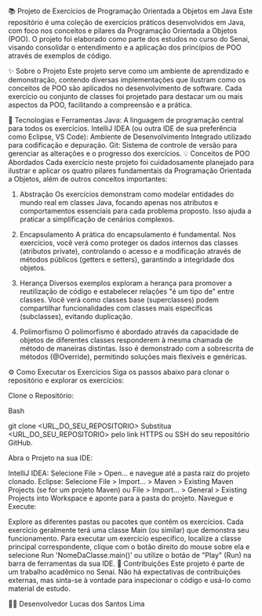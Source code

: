 📚 Projeto de Exercícios de Programação Orientada a Objetos em Java
Este repositório é uma coleção de exercícios práticos desenvolvidos em Java, com foco nos conceitos e pilares da Programação Orientada a Objetos (POO). O projeto foi elaborado como parte dos estudos no curso do Senai, visando consolidar o entendimento e a aplicação dos princípios de POO através de exemplos de código.

✨ Sobre o Projeto
Este projeto serve como um ambiente de aprendizado e demonstração, contendo diversas implementações que ilustram como os conceitos de POO são aplicados no desenvolvimento de software. Cada exercício ou conjunto de classes foi projetado para destacar um ou mais aspectos da POO, facilitando a compreensão e a prática.

🚀 Tecnologias e Ferramentas
Java: A linguagem de programação central para todos os exercícios.
IntelliJ IDEA (ou outra IDE de sua preferência como Eclipse, VS Code): Ambiente de Desenvolvimento Integrado utilizado para codificação e depuração.
Git: Sistema de controle de versão para gerenciar as alterações e o progresso dos exercícios.
💡 Conceitos de POO Abordados
Cada exercício neste projeto foi cuidadosamente planejado para ilustrar e aplicar os quatro pilares fundamentais da Programação Orientada a Objetos, além de outros conceitos importantes:

1. Abstração
Os exercícios demonstram como modelar entidades do mundo real em classes Java, focando apenas nos atributos e comportamentos essenciais para cada problema proposto. Isso ajuda a praticar a simplificação de cenários complexos.

2. Encapsulamento
A prática do encapsulamento é fundamental. Nos exercícios, você verá como proteger os dados internos das classes (atributos private), controlando o acesso e a modificação através de métodos públicos (getters e setters), garantindo a integridade dos objetos.

3. Herança
Diversos exemplos exploram a herança para promover a reutilização de código e estabelecer relações "é um tipo de" entre classes. Você verá como classes base (superclasses) podem compartilhar funcionalidades com classes mais específicas (subclasses), evitando duplicação.

4. Polimorfismo
O polimorfismo é abordado através da capacidade de objetos de diferentes classes responderem à mesma chamada de método de maneiras distintas. Isso é demonstrado com a sobrescrita de métodos (@Override), permitindo soluções mais flexíveis e genéricas.

⚙️ Como Executar os Exercícios
Siga os passos abaixo para clonar o repositório e explorar os exercícios:

Clone o Repositório:

Bash

git clone <URL_DO_SEU_REPOSITORIO>
Substitua <URL_DO_SEU_REPOSITORIO> pelo link HTTPS ou SSH do seu repositório GitHub.

Abra o Projeto na sua IDE:

IntelliJ IDEA: Selecione File > Open... e navegue até a pasta raiz do projeto clonado.
Eclipse: Selecione File > Import... > Maven > Existing Maven Projects (se for um projeto Maven) ou File > Import... > General > Existing Projects into Workspace e aponte para a pasta do projeto.
Navegue e Execute:

Explore as diferentes pastas ou pacotes que contêm os exercícios. Cada exercício geralmente terá uma classe Main (ou similar) que demonstra seu funcionamento.
Para executar um exercício específico, localize a classe principal correspondente, clique com o botão direito do mouse sobre ela e selecione Run 'NomeDaClasse.main()' ou utilize o botão de "Play" (Run) na barra de ferramentas da sua IDE.
🤝 Contribuições
Este projeto é parte de um trabalho acadêmico no Senai. Não há expectativas de contribuições externas, mas sinta-se à vontade para inspecionar o código e usá-lo como material de estudo.

👨‍💻 Desenvolvedor
Lucas dos Santos Lima
